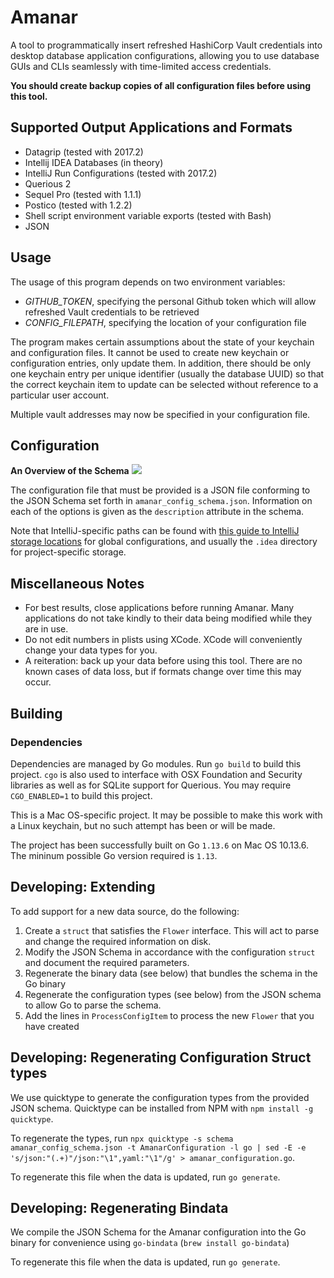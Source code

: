 Amanar
===

A tool to programmatically insert refreshed HashiCorp Vault credentials into desktop database application configurations, allowing you to use database GUIs and CLIs seamlessly with time-limited access credentials.

**You should create backup copies of all configuration files before using this tool.**

## Supported Output Applications and Formats
- Datagrip (tested with 2017.2)
- Intellij IDEA Databases (in theory)
- IntelliJ Run Configurations (tested with 2017.2)
- Querious 2
- Sequel Pro (tested with 1.1.1)
- Postico (tested with 1.2.2)
- Shell script environment variable exports (tested with Bash)
- JSON

## Usage

The usage of this program depends on two environment variables:

- *GITHUB_TOKEN*, specifying the personal Github token which will allow refreshed Vault credentials to be retrieved
- *CONFIG_FILEPATH*, specifying the location of your configuration file

The program makes certain assumptions about the state of your keychain and configuration files. It cannot be used to create new keychain or configuration entries, only update them. In addition, there should be only one keychain entry per unique identifier (usually the database UUID) so that the correct keychain item to update can be selected without reference to a particular user account.

Multiple vault addresses may now be specified in your configuration file.

## Configuration

**An Overview of the Schema**
![](https://cl.ly/6a4a1f269ba8/Screen%20Shot%202018-09-13%20at%2012.03.19%20AM.png)

The configuration file that must be provided is a JSON file conforming to the JSON Schema set forth in `amanar_config_schema.json`. Information on each of the options is given as the `description` attribute in the schema.

Note that IntelliJ-specific paths can be found with [this guide to IntelliJ storage locations](https://www.jetbrains.com/help/idea/directories-used-by-intellij-idea-to-store-settings-caches-plugins-and-logs.html) for global configurations, and usually the `.idea` directory for project-specific storage.

## Miscellaneous Notes

- For best results, close applications before running Amanar. Many applications do not take kindly to their data being modified while they are in use.
- Do not edit numbers in plists using XCode. XCode will conveniently change your data types for you.
- A reiteration: back up your data before using this tool. There are no known cases of data loss, but if formats change over time this may occur.

## Building

### Dependencies

Dependencies are managed by Go modules. Run `go build` to build this project. `cgo` is also used to interface with OSX Foundation and Security libraries as well as for SQLite support for Querious. You may require `CGO_ENABLED=1` to build this project.

This is a Mac OS-specific project. It may be possible to make this work with a Linux keychain, but no such attempt has been or will be made.

The project has been successfully built on Go `1.13.6` on Mac OS 10.13.6. The mininum possible Go version required is `1.13`.


## Developing: Extending

To add support for a new data source, do the following:

1. Create a `struct` that satisfies the `Flower` interface. This will act to parse and change the required information on disk.
2. Modify the JSON Schema in accordance with the configuration `struct` and document the required parameters.
3. Regenerate the binary data (see below) that bundles the schema in the Go binary
4. Regenerate the configuration types (see below) from the JSON schema to allow Go to parse the schema.
5. Add the lines in `ProcessConfigItem` to process the new `Flower` that you have created

## Developing: Regenerating Configuration Struct types

We use quicktype to generate the configuration types from the provided JSON schema. Quicktype can be installed from NPM with `npm install -g quicktype`.

To regenerate the types, run `npx quicktype -s schema amanar_config_schema.json -t AmanarConfiguration -l go | sed -E -e 's/json:"(.+)"/json:"\1",yaml:"\1"/g' > amanar_configuration.go`.

To regenerate this file when the data is updated, run `go generate`.

## Developing: Regenerating Bindata

We compile the JSON Schema for the Amanar configuration into the Go binary for convenience using `go-bindata` (`brew install go-bindata`)

To regenerate this file when the data is updated, run `go generate`.
